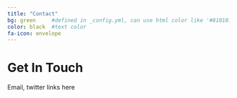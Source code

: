 ```yaml
---
title: "Contact"
bg: green     #defined in _config.yml, can use html color like '#010101'
color: black  #text color
fa-icon: envelope 
---
```


# Get In Touch

Email, twitter links here
